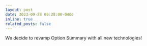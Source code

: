 ```yaml
---
layout: post
date: 2023-09-28 09:28:00-0400
inline: true
related_posts: false
---
```


We decide to revamp Option Summary with all new technologies!
